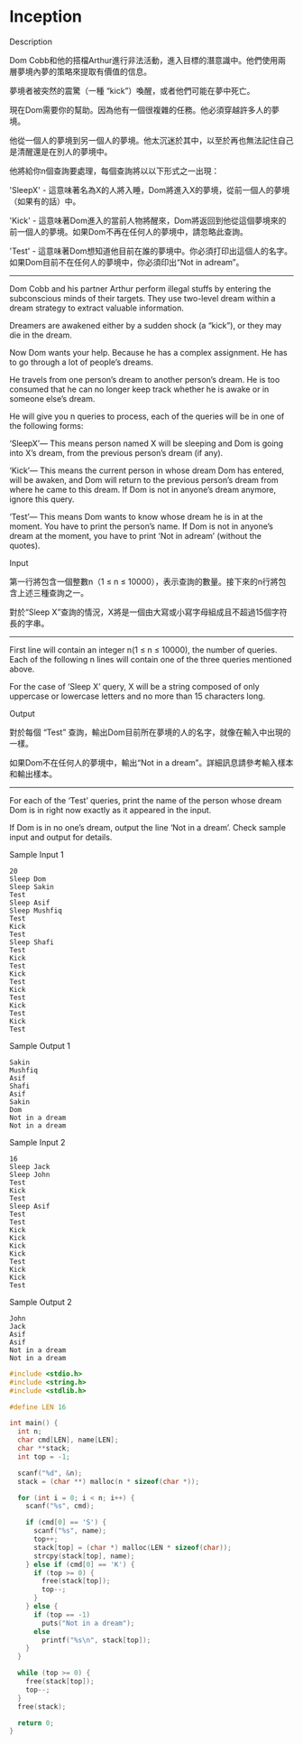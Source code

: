 # Inception

Description

Dom Cobb和他的搭檔Arthur進行非法活動，進入目標的潛意識中。他們使用兩層夢境內夢的策略來提取有價值的信息。

夢境者被突然的震驚（一種 “kick”）喚醒，或者他們可能在夢中死亡。

現在Dom需要你的幫助。因為他有一個很複雜的任務。他必須穿越許多人的夢境。

他從一個人的夢境到另一個人的夢境。他太沉迷於其中，以至於再也無法記住自己是清醒還是在別人的夢境中。

他將給你n個查詢要處理，每個查詢將以以下形式之一出現：

'SleepX' - 這意味著名為X的人將入睡，Dom將進入X的夢境，從前一個人的夢境（如果有的話）中。

'Kick' - 這意味著Dom進入的當前人物將醒來，Dom將返回到他從這個夢境來的前一個人的夢境。如果Dom不再在任何人的夢境中，請忽略此查詢。

'Test' - 這意味著Dom想知道他目前在誰的夢境中。你必須打印出這個人的名字。如果Dom目前不在任何人的夢境中，你必須印出“Not in adream”。

- ------------------------------------------------------------------------------

Dom Cobb and his partner Arthur perform illegal stuffs by entering the subconscious minds of their targets. They use two-level dream within a dream strategy to extract valuable information.

Dreamers are awakened either by a sudden shock (a “kick”), or they may die in the dream.

Now Dom wants your help. Because he has a complex assignment. He has to go through a lot of people’s dreams.

He travels from one person’s dream to another person’s dream. He is too consumed that he can no longer keep track whether he is awake or in someone else’s dream.

He will give you n queries to process, each of the queries will be in one of the following forms:

‘SleepX’— This means person named X will be sleeping and Dom is going into X’s dream, from the previous person’s dream (if any).

‘Kick’— This means the current person in whose dream Dom has entered, will be awaken, and Dom will return to the previous person’s dream from where he came to this dream. If Dom is not in anyone’s dream anymore, ignore this query.

‘Test’— This means Dom wants to know whose dream he is in at the moment. You have to print the person’s name. If Dom is not in anyone’s dream at the moment, you have to print ‘Not in adream’ (without the quotes).

Input

第一行將包含一個整數n（1 ≤ n ≤ 10000），表示查詢的數量。接下來的n行將包含上述三種查詢之一。

對於“Sleep X”查詢的情況，X將是一個由大寫或小寫字母組成且不超過15個字符長的字串。

- ------------------------------------------------------------------------------

First line will contain an integer n(1 ≤ n ≤ 10000), the number of queries. Each of the following n lines will contain one of the three queries mentioned above.

For the case of ‘Sleep X’ query, X will be a string composed of only uppercase or lowercase letters and no more than 15 characters long.

Output

對於每個 “Test” 查詢，輸出Dom目前所在夢境的人的名字，就像在輸入中出現的一樣。

如果Dom不在任何人的夢境中，輸出“Not in a dream”。詳細訊息請參考輸入樣本和輸出樣本。

- ------------------------------------------------------------------------------

For each of the ‘Test’ queries, print the name of the person whose dream Dom is in right now exactly as it appeared in the input.

If Dom is in no one’s dream, output the line ‘Not in a dream’. Check sample input and output for details.

Sample Input 1

```
20
Sleep Dom
Sleep Sakin
Test
Sleep Asif
Sleep Mushfiq
Test
Kick
Test
Sleep Shafi
Test
Kick
Test
Kick
Test
Kick
Test
Kick
Test
Kick
Test

```

Sample Output 1

```
Sakin
Mushfiq
Asif
Shafi
Asif
Sakin
Dom
Not in a dream
Not in a dream

```

Sample Input 2

```
16
Sleep Jack
Sleep John
Test
Kick
Test
Sleep Asif
Test
Test
Kick
Kick
Kick
Kick
Test
Kick
Kick
Test

```

Sample Output 2

```
John
Jack
Asif
Asif
Not in a dream
Not in a dream
```

```c
#include <stdio.h>
#include <string.h>
#include <stdlib.h>

#define LEN 16

int main() {
  int n;
  char cmd[LEN], name[LEN];
  char **stack;
  int top = -1; 

  scanf("%d", &n);
  stack = (char **) malloc(n * sizeof(char *));

  for (int i = 0; i < n; i++) {
    scanf("%s", cmd);

    if (cmd[0] == 'S') {
      scanf("%s", name);
      top++;
      stack[top] = (char *) malloc(LEN * sizeof(char));
      strcpy(stack[top], name);
    } else if (cmd[0] == 'K') {
      if (top >= 0) {
        free(stack[top]);
        top--;
      }
    } else {
      if (top == -1)
        puts("Not in a dream");
      else
        printf("%s\n", stack[top]);
    }
  }

  while (top >= 0) {
    free(stack[top]);
    top--;
  }
  free(stack);

  return 0;
}

```
